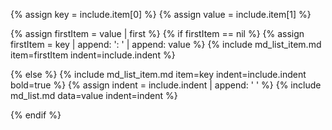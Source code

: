 {% assign key = include.item[0] %}
{% assign value = include.item[1] %}

{% assign firstItem = value | first %}
{% if firstItem == nil %}
    {% assign firstItem = key | append: ': ' | append: value %}
    {% include md_list_item.md item=firstItem indent=include.indent %}

{% else %}
    {% include md_list_item.md item=key indent=include.indent bold=true %}
    {% assign indent = include.indent | append: '  ' %}
    {% include md_list.md data=value indent=indent %}

{% endif %}